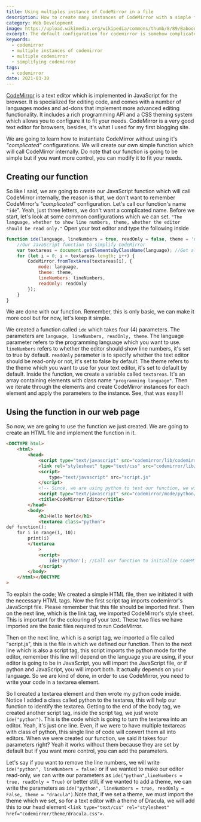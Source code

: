 ```yaml
---
title: Using multiples instance of CodeMirror in a file
description: How to create many instances of CodeMirror with a simple function
category: Web Development
image: https://upload.wikimedia.org/wikipedia/commons/thumb/8/89/Baboon.svg/1200px-Baboon.svg.png
excerpt: The default configuration for codemirror is somehow complicated, learn how you can simplify it.
keywords:
  - codemirror
  - multiple instances of codemirror
  - multiple codemirror
  - simplifying codemirror
tags:
  - codemirror
date: 2021-03-30
---
```


[CodeMirror](https://www.codemirror.net) is a text editor which is implemented in JavaScript for the browser. It is specialized for editing code, and comes with a number of languages modes and ad-dons that implement more advanced editing functionality.
It includes a rich programming API and a CSS theming system which allows you to configure it to fit your needs.
CodeMirror is a very good text editor for browsers, besides, it's what I used for my first blogging site.

We are going to learn how to instantiate CodeMirror without using it's _"complicated"_ configurations. We will create our own simple function which will call CodeMirror internally.
Do note that our function is going to be simple but if you want more control, you can modify it to fit your needs.

## Creating our function

So like I said, we are going to create our JavaScript function which will call CodeMirror internally, the reason is that, we don't want to remember CodeMirror's _"complicated"_ configuration.
Let's call our function's name `"ide`". Yeah, just three letters, we don't want a complicated name. Before we start, let's look at some common configurations which we can set.
`"The language, whether to show line numbers, theme, whether the editor should be read only."` Open your text editor and type the following inside

```javascript
function ide(language, lineNumbers = true, readOnly = false, theme = 'default') {
	//Our JavaScript function to simplify CodeMirror
	var textareas = document.getElementsByClassName(language); //Get all elements having a class name of the language.
	for (let i = 0; i < textareas.length; i++) {
		CodeMirror.fromTextArea(textareas[i], {
			mode: language,
			theme: theme,
			lineNumbers: lineNumbers,
			readOnly: readOnly
		});
	}
}
```

We are done with our function. Remember, this is only basic, we can make it more cool but for now, let's keep it simple.

We created a function called `ide` which takes four (4) parameters. The parameters are `language, lineNumbers, readOnly, theme`. The language parameter refers to the programming language which you want to use.` lineNumbers` refers to whether the editor should show line numbers, it's set to true by default. `readOnly` parameter is to specify whether the text editor should be read-only or not, it's set to false by default. The theme refers to the theme which you want to use for your text editor, it's set to default by default.
Inside the function, we create a variable called `textareas`. It's an array containing elements with class name `"programming language"`. Then we iterate through the elements and create CodeMirror instances for each element and apply the parameters to the instance.
See, that was easy!!!

## Using the function in our web page

So now, we are going to use the function we just created. We are going to create an HTML file and implement the function in it.

```html
<DOCTYPE html>
	<html>
		<head>
			<script type="text/javascript" src="codemirror/lib/codemirror.js"></script>
			<link rel="stylesheet" type="text/css" src="codemirror/lib/codemirror.css" />
			<script>
				type="text/javascript" src="script.js"
			</script>
			<!-- Since, we are using python to test our function, we will import it's file -->
			<script type="text/javascript" src="codemirror/mode/python/python.js"></script>
			<title>CodeMirror Editor</title>
		</head>
		<body>
			<h1>Hello World</h1>
			<textarea class="python">
def function():
    for i in range(1, 10):
        print(i)
        </textarea
			>
			<script>
				ide('python'); //Call our function to initialize CodeMirror on the textarea with class "python"
			</script>
		</body>
	</html></DOCTYPE
>
```

To explain the code; We created a simple HTML file, then we initiated it with the necessary HTML tags. Now the first script tag imports codemirror's JavaScript file. Please remember that this file should be imported first.
Then on the next line, which is the link tag, we imported CodeMirror's style sheet. This is important for the colouring of your text.
These two files we have imported are the basic files required to run CodeMirror.

Then on the next line, which is a script tag, we imported a file called "script.js", this is the file in which we defined our function.
Then to the next line which is also a script tag, this script imports the python mode for the editor, remember this line will depend on the language you are using, if your editor is going to be in JavaScript, you will import the JavaScript file, or if python and JavaScript, you will import both. It actually depends on your language.
So we are kind of done, in order to use CodeMirror, you need to write your code in a textarea element.

So I created a textarea element and then wrote my python code inside. Notice I added a class called python to the textarea, this will help our function to identify the textarea.
Getting to the end of the body tag, we created another script tag, inside the script tag, we just wrote `ide("python")`. This is the code which is going to turn the textarea into an editor. Yeah, it's just one line. Even, if we were to have multiple textareas with class of python, this single line of code will convert them all into editors. When we were created our function, we said it takes four parameters right? Yeah it works without them because they are set by default but if you want more control, you can add the parameters.

Let's say if you want to remove the line numbers, we will write `ide("python", lineNumbers = false)` or if we wanted to make our editor read-only, we can write our parameters as `ide("python",lineNumbers = true, readOnly = True)` or better still, if we wanted to add a theme, we can write the parameters as `ide("python", lineNumbers = true, readOnly = False, theme = "dracula")`.Note that, if we set a theme, we must import the theme which we set, so for a text editor with a theme of Dracula, we will add this to our head element `<link type="text/css" rel="stylesheet" href="codemirror/theme/dracula.css">`.
